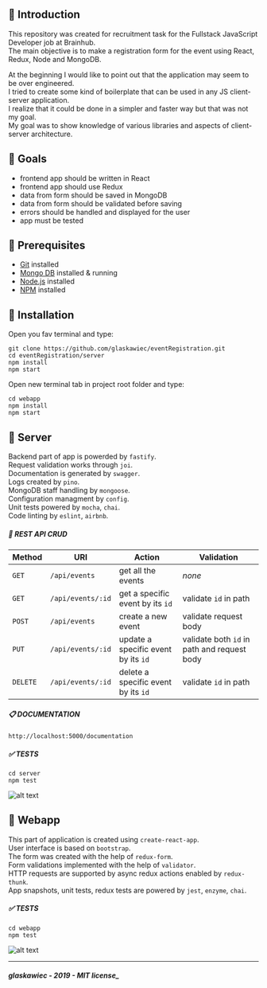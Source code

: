 ##  :raising_hand: Introduction
This repository was created for recruitment task for the Fullstack JavaScript Developer job at Brainhub.  
The main objective is to make a registration form for the event using React, Redux, Node and MongoDB.  
  
At the beginning I would like to point out that the application may seem to be over engineered.  
I tried to create some kind of boilerplate that can be used in any JS client-server application.  
I realize that it could be done in a simpler and faster way but that was not my goal.  
My goal was to show knowledge of various libraries and aspects of client-server architecture.  


## :bookmark_tabs: Goals

*  frontend app should be written in React
*  frontend app should use Redux
*  data from form should be saved in MongoDB
*  data from form should be validated before saving
*  errors should be handled and displayed for the user
*  app must be tested

## :pencil: Prerequisites

*  [Git](https://git-scm.com) installed
*  [Mongo DB](https://www.mongodb.com) installed & running
*  [Node.js](https://nodejs.org/en/) installed
*  [NPM](https://www.npmjs.com/) installed

## :hammer: Installation
Open you fav terminal and type:
```
git clone https://github.com/glaskawiec/eventRegistration.git
cd eventRegistration/server
npm install
npm start
```
Open new terminal tab in project root folder and type:
```
cd webapp
npm install
npm start
```

## :rocket: Server
Backend part of app is powerded by `fastify`.  
Request validation works through `joi`.  
Documentation is generated by `swagger`.  
Logs created by `pino`.  
MongoDB staff handling by `mongoose`.  
Configuration managment by `config`.  
Unit tests powered by `mocha`, `chai`.  
Code linting by `eslint`, `airbnb`.  

##### :repeat: REST API CRUD 

| Method    | URI                   | Action                                  | Validation                                       |
| ---       | ---                   | ---                                     | ---                                              |
| `GET`     | `/api/events`     | get all the events                  | _none_                                           |
| `GET`     | `/api/events/:id` | get a specific event by its `id`    | validate `id` in path                            |
| `POST`    | `/api/events`     | create a new event                   | validate request body                        |
| `PUT`     | `/api/events/:id` | update a specific event by its `id`  | validate both `id` in path and request body  |
| `DELETE`  | `/api/events/:id` | delete a specific event by its `id`  | validate `id` in path                            |

##### :clipboard: DOCUMENTATION
```
http://localhost:5000/documentation
```

##### :white_check_mark: TESTS
```
cd server
npm test
```
![alt text](https://i.ibb.co/t4hdbJg/Capture.png "Tests Screen")

## :sunrise_over_mountains: Webapp
This part of application is created using `create-react-app`.  
User interface is based on `bootstrap`.  
The form was created with the help of `redux-form`.  
Form validations implemented with the help of `validator`.  
HTTP requests are supported by async redux actions enabled by `redux-thunk`.  
App snapshots, unit tests, redux tests are powered by `jest`, `enzyme`, `chai`.

##### :white_check_mark: TESTS
```
cd webapp
npm test
```
![alt text](https://i.ibb.co/jVm3kw5/Capture2.png "Tests Screen")

---

##### glaskawiec - 2019 - MIT license_
